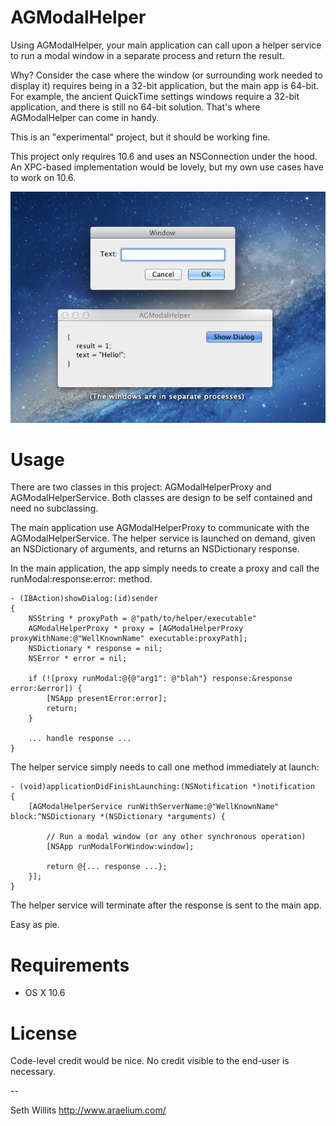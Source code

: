 AGModalHelper
=============

Using AGModalHelper, your main application can call upon a helper
service to run a modal window in a separate process and return the
result.

Why? Consider the case where the window (or surrounding work needed
to display it) requires being in a 32-bit application, but the main
app is 64-bit. For example, the ancient QuickTime settings windows
require a 32-bit application, and there is still no 64-bit solution.
That's where AGModalHelper can come in handy.

This is an "experimental" project, but it should be working fine.

This project only requires 10.6 and uses an NSConnection under
the hood. An XPC-based implementation would be lovely, but my own
use cases have to work on 10.6.


![Screenshot](https://github.com/swillits/AGModalHelper/raw/master/Screenshot.png)


Usage
=============
There are two classes in this project: AGModalHelperProxy and
AGModalHelperService. Both classes are design to be self contained
and need no subclassing.

The main application use AGModalHelperProxy to communicate with the
AGModalHelperService. The helper service is launched on demand,
given an NSDictionary of arguments, and returns an NSDictionary
response.


In the main application, the app simply needs to create a proxy
and call the runModal:response:error: method.

	- (IBAction)showDialog:(id)sender
	{
		NSString * proxyPath = @"path/to/helper/executable"
		AGModalHelperProxy * proxy = [AGModalHelperProxy proxyWithName:@"WellKnownName" executable:proxyPath];
		NSDictionary * response = nil;
		NSError * error = nil;
		
		if (![proxy runModal:@{@"arg1": @"blah"} response:&response error:&error]) {
			[NSApp presentError:error];
			return;
		}
	
		... handle response ...
	}



The helper service simply needs to call one method immediately at launch:

	- (void)applicationDidFinishLaunching:(NSNotification *)notification
	{
		[AGModalHelperService runWithServerName:@"WellKnownName" block:^NSDictionary *(NSDictionary *arguments) {
		
			// Run a modal window (or any other synchronous operation)
			[NSApp runModalForWindow:window];
		
			return @{... response ...};
		}];
	}


The helper service will terminate after the response is sent to the main app.

Easy as pie.
	


Requirements
=============
- OS X 10.6


License
=============
Code-level credit would be nice. No credit visible to the end-user
is necessary.


--

Seth Willits
http://www.araelium.com/

